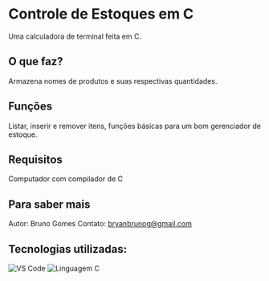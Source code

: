 # Controle de Estoques em C
Uma calculadora de terminal feita em C.

## O que faz?

Armazena nomes de produtos e suas respectivas quantidades.

## Funções

Listar, inserir e remover itens, funções básicas para um bom gerenciador de estoque.

## Requisitos

Computador com compilador de C

## Para saber mais

Autor: Bruno Gomes
Contato: bryanbrunog@gmail.com

## Tecnologias utilizadas:

![VS Code](https://camo.githubusercontent.com/97e77bb8ef2cb06bce18bd7d7979c4f9a1578e16c68c029908d6e04d14d6086e/68747470733a2f2f696d672e736869656c64732e696f2f62616467652f56697375616c5f53747564696f5f436f64652d3030373844343f7374796c653d666f722d7468652d6261646765266c6f676f3d76697375616c25323073747564696f253230636f6465266c6f676f436f6c6f723d7768697465)
![Linguagem C](https://img.shields.io/badge/C-00599C?style=for-the-badge&logo=c&logoColor=white)